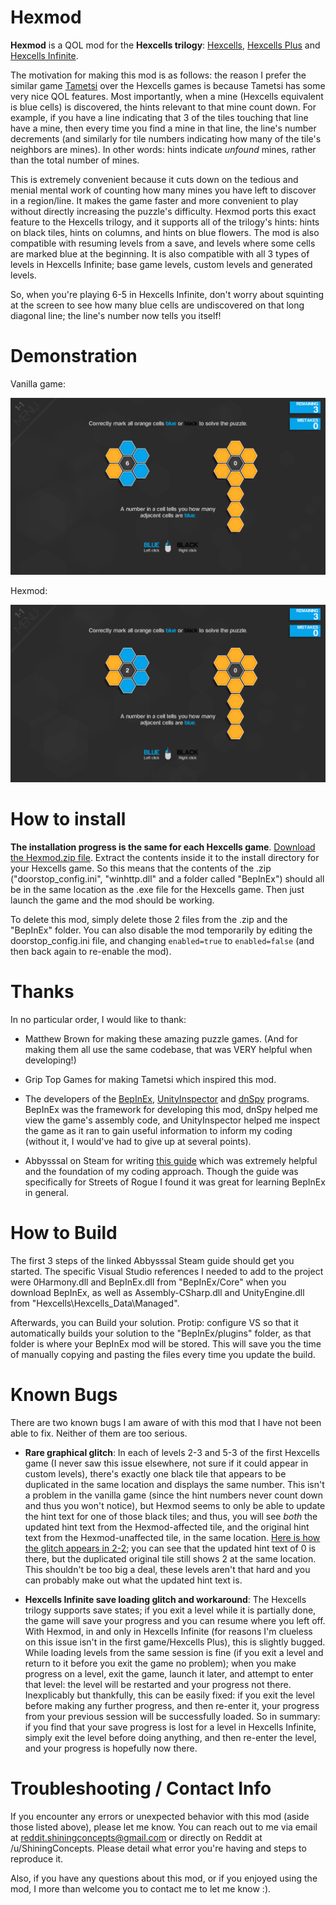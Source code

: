 # Hexmod

**Hexmod** is a QOL mod for the **Hexcells trilogy**: [Hexcells](https://store.steampowered.com/app/265890/Hexcells/), [Hexcells Plus](https://store.steampowered.com/app/271900/Hexcells_Plus/) and [Hexcells Infinite](https://store.steampowered.com/app/304410/Hexcells_Infinite/).

The motivation for making this mod is as follows: the reason I prefer the similar game [Tametsi](https://store.steampowered.com/app/709920/Tametsi/) over the Hexcells games is because Tametsi has some very nice QOL features. Most importantly, when a mine (Hexcells equivalent is blue cells) is discovered, the hints relevant to that mine count down. For example, if you have a line indicating that 3 of the tiles touching that line have a mine, then every time you find a mine in that line, the line's number decrements (and similarly for tile numbers indicating how many of the tile's neighbors are mines). In other words: hints indicate *unfound* mines, rather than the total number of mines.

This is extremely convenient because it cuts down on the tedious and menial mental work of counting how many mines you have left to discover in a region/line. It makes the game faster and more convenient to play without directly increasing the puzzle's difficulty. Hexmod ports this exact feature to the Hexcells trilogy, and it supports all of the trilogy's hints: hints on black tiles, hints on columns, and hints on blue flowers. The mod is also compatible with resuming levels from a save, and levels where some cells are marked blue at the beginning. It is also compatible with all 3 types of levels in Hexcells Infinite; base game levels, custom levels and generated levels.

So, when you're playing 6-5 in Hexcells Infinite, don't worry about squinting at the screen to see how many blue cells are undiscovered on that long diagonal line; the line's number now tells you itself!

# Demonstration

Vanilla game:

![This is an image](Old.png)

Hexmod:

![This is an image](New.png)

# How to install

**The installation progress is the same for each Hexcells game**. [Download the Hexmod.zip file](https://github.com/Shining-Concepts/HexMod/raw/main/Hexmod.zip). Extract the contents inside it to the install directory for your Hexcells game. So this means that the contents of the .zip ("doorstop_config.ini", "winhttp.dll" and a folder called "BepInEx") should all be in the same location as the .exe file for the Hexcells game. Then just launch the game and the mod should be working.

To delete this mod, simply delete those 2 files from the .zip and the "BepInEx" folder. You can also disable the mod temporarily by editing the doorstop_config.ini file, and changing `enabled=true` to `enabled=false` (and then back again to re-enable the mod).

# Thanks

In no particular order, I would like to thank:

* Matthew Brown for making these amazing puzzle games. (And for making them all use the same codebase, that was VERY helpful when developing!)

* Grip Top Games for making Tametsi which inspired this mod.

* The developers of the [BepInEx](https://github.com/BepInEx/BepInEx), [UnityInspector](https://github.com/Mohelm97/UnityInspector) and [dnSpy](https://github.com/dnSpy/dnSpy) programs. BepInEx was the framework for developing this mod, dnSpy helped me view the game's assembly code, and UnityInspector helped me inspect the game as it ran to gain useful information to inform my coding (without it, I would've had to give up at several points).

* Abbysssal on Steam for writing [this guide](https://steamcommunity.com/sharedfiles/filedetails/?id=2106187116) which was extremely helpful and the foundation of my coding approach. Though the guide was specifically for Streets of Rogue I found it was great for learning BepInEx in general.

# How to Build

The first 3 steps of the linked Abbysssal Steam guide should get you started. The specific Visual Studio references I needed to add to the project were 0Harmony.dll and BepInEx.dll from "BepInEx/Core" when you download BepInEx, as well as Assembly-CSharp.dll and UnityEngine.dll from "Hexcells\Hexcells_Data\Managed".

Afterwards, you can Build your solution. Protip: configure VS so that it automatically builds your solution to the "BepInEx/plugins" folder, as that folder is where your BepInEx mod will be stored. This will save you the time of manually copying and pasting the files every time you update the build.

# Known Bugs

There are two known bugs I am aware of with this mod that I have not been able to fix. Neither of them are too serious.

* **Rare graphical glitch**: In each of levels 2-3 and 5-3 of the first Hexcells game (I never saw this issue elsewhere, not sure if it could appear in custom levels), there's exactly one black tile that appears to be duplicated in the same location and displays the same number. This isn't a problem in the vanilla game (since the hint numbers never count down and thus you won't notice), but Hexmod seems to only be able to update the hint text for one of those black tiles; and thus, you will see *both* the updated hint text from the Hexmod-affected tile, and the original hint text from the Hexmod-unaffected tile, in the same location. [Here is how the glitch appears in 2-2](https://i.imgur.com/1BjFvrj.png); you can see that the updated hint text of 0 is there, but the duplicated original tile still shows 2 at the same location. This shouldn't be too big a deal, these levels aren't that hard and you can probably make out what the updated hint text is.

* **Hexcells Infinite save loading glitch and workaround**: The Hexcells trilogy supports save states; if you exit a level while it is partially done, the game will save your progress and you can resume where you left off. With Hexmod, in and only in Hexcells Infinite (for reasons I'm clueless on this issue isn't in the first game/Hexcells Plus), this is slightly bugged. While loading levels from the same session is fine (if you exit a level and return to it before you exit the game no problem); when you make progress on a level, exit the game, launch it later, and attempt to enter that level: the level will be restarted and your progress not there. Inexplicably but thankfully, this can be easily fixed: if you exit the level before making any further progress, and then re-enter it, your progress from your previous session will be successfully loaded. So in summary: if you find that your save progress is lost for a level in Hexcells Infinite, simply exit the level before doing anything, and then re-enter the level, and your progress is hopefully now there.

# Troubleshooting / Contact Info

If you encounter any errors or unexpected behavior with this mod (aside those listed above), please let me know. You can reach out to me via email at reddit.shiningconcepts@gmail.com or directly on Reddit at /u/ShiningConcepts. Please detail what error you're having and steps to reproduce it.

Also, if you have any questions about this mod, or if you enjoyed using the mod, I more than welcome you to contact me to let me know :).